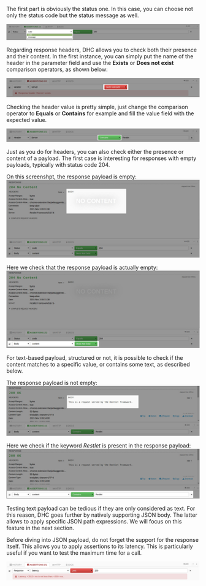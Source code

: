 The first part is obviously the status one. In this case, you can choose not only the status code but the status message as well.

![Status code or message](images/02-status-code.jpg "Status code or message")

Regarding response headers, DHC allows you to check both their presence and their content. In the first instance, you can simply put the name of the header in the parameter field and use the **Exists** or **Does not exist** comparison operators, as shown below:

![Does not exist](images/04-does-not-exist.jpg "Does not exist")

Checking the header value is pretty simple, just change the comparison operator to **Equals** or **Contains** for example and fill the value field with the expected value.

![Contains](images/05-contains.jpg "Contains")

Just as you do for headers, you can also check either the presence or content of a payload. The first case is interesting for responses with empty payloads, typically with status code 204.

On this screenshpt, the response payload is empty:
![No content](images/06-no-content.jpg "No content")

Here we check that the response payload is actually empty:
![Empty response payload](images/06-empty-response-payload.jpg "Empty response payload")


For text-based payload, structured or not, it is possible to check if the content matches to a specific value, or contains some text, as described below.

The response payload is not empty:
![Response payload is not empty](images/07-response-payload-not-empty.jpg "Response payload is not empty")

Here we check if the keyword *Restlet* is present in the response payload:
![Keyword in response payload](images/07-keyword-in-response-payload.jpg "Keyword in response payload")

Testing text payload can be tedious if they are only considered as text. For this reason, DHC goes further by natively supporting JSON body. The latter allows to apply specific JSON path expressions. We will focus on this feature in the next section.

Before diving into JSON payload, do not forget the support for the response itself. This allows you to apply assertions to its latency. This is particularly useful if you want to test the maximum time for a call.

![Latency](images/08-latency.jpg "Latency")
